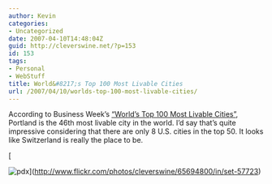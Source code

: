 ```yaml
---
author: Kevin
categories:
- Uncategorized
date: 2007-04-10T14:48:04Z
guid: http://cleverswine.net/?p=153
id: 153
tags:
- Personal
- WebStuff
title: World&#8217;s Top 100 Most Livable Cities
url: /2007/04/10/worlds-top-100-most-livable-cities/
---
```


According to Business Week&#8217;s [&#8220;World&#8217;s Top 100 Most Livable Cities&#8221;](http://bwnt.businessweek.com/interactive_reports/livable_cities_worldwide/), Portland is the 46th most livable city in the world. I&#8217;d say that&#8217;s quite impressive considering that there are only 8 U.S. cities in the top 50. It looks like Switzerland is really the place to be.
  
[
  
<img src="https://i0.wp.com/farm1.static.flickr.com/33/65694800_f5287ca07e_m_d.jpg?w=840" alt="pdx" data-recalc-dims="1" />](http://www.flickr.com/photos/cleverswine/65694800/in/set-57723)